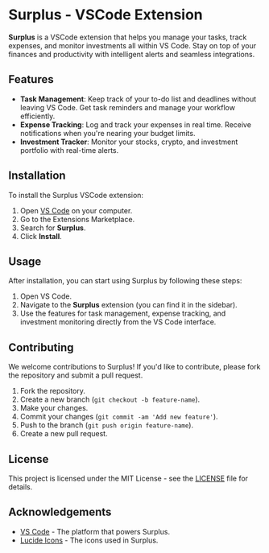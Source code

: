 # Surplus - VSCode Extension

**Surplus** is a VSCode extension that helps you manage your tasks, track expenses, and monitor investments all within VS Code. Stay on top of your finances and productivity with intelligent alerts and seamless integrations.

## Features

- **Task Management**: Keep track of your to-do list and deadlines without leaving VS Code. Get task reminders and manage your workflow efficiently.
- **Expense Tracking**: Log and track your expenses in real time. Receive notifications when you're nearing your budget limits.
- **Investment Tracker**: Monitor your stocks, crypto, and investment portfolio with real-time alerts.

## Installation

To install the Surplus VSCode extension:

1. Open [VS Code](https://code.visualstudio.com/) on your computer.
2. Go to the Extensions Marketplace.
3. Search for **Surplus**.
4. Click **Install**.

## Usage

After installation, you can start using Surplus by following these steps:

1. Open VS Code.
2. Navigate to the **Surplus** extension (you can find it in the sidebar).
3. Use the features for task management, expense tracking, and investment monitoring directly from the VS Code interface.

## Contributing

We welcome contributions to Surplus! If you'd like to contribute, please fork the repository and submit a pull request.

1. Fork the repository.
2. Create a new branch (`git checkout -b feature-name`).
3. Make your changes.
4. Commit your changes (`git commit -am 'Add new feature'`).
5. Push to the branch (`git push origin feature-name`).
6. Create a new pull request.

## License

This project is licensed under the MIT License - see the [LICENSE](LICENSE) file for details.

## Acknowledgements

- [VS Code](https://code.visualstudio.com/) - The platform that powers Surplus.
- [Lucide Icons](https://lucide.dev/) - The icons used in Surplus.


